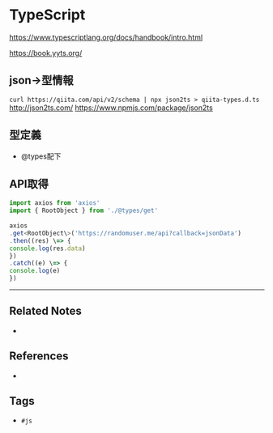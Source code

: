 # TypeScript

https://www.typescriptlang.org/docs/handbook/intro.html

https://book.yyts.org/

## json→型情報
`curl https://qiita.com/api/v2/schema | npx json2ts > qiita-types.d.ts`
http://json2ts.com/
https://www.npmjs.com/package/json2ts

## 型定義
- @types配下

## API取得
```ts
import axios from 'axios'
import { RootObject } from './@types/get'
 
axios
.get<RootObject\>('https://randomuser.me/api?callback=jsonData')
.then((res) \=> {
console.log(res.data)
})
.catch((e) \=> {
console.log(e)
})
```


---
## Related Notes
- 

## References
- 

## Tags
- `#js`